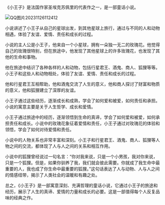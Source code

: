 《小王子》是法国作家圣埃克苏佩里的代表作之一，是一部童话小说。  

![QQ图片20231126112412](C:\Users\apple\Pictures\Saved%20Pictures\QQ图片20231126112412.jpg)

小说讲述了小王子从自己的星球出发，到其他星球上旅行，通过与不同的人和动物相遇，体验了友谊、爱情、责任和成长的过程。  

小说的主人公是小王子，他来自一个小星球，拥有一朵独一无二的玫瑰花。他觉得自己的玫瑰很特别，但在旅途中，他发现了其他星球上的许多玫瑰花，也发现了其他的生命和事物。  

他在旅途中结识了各种各样的人和动物，包括行星君王、酒鬼、商人、狐狸等等。小王子和这些人和动物相处，体验了友谊、爱情、责任和成长的过程。  

他和行星君王互相帮助，他和酒鬼交流了人生的意义，他和商人探讨了财富和物质的意义，他和狐狸建立了深厚的友谊。  

小王子通过这些经历，逐渐成长和成熟，学会了如何爱和被爱，如何责任和承担。小说的寓意主要是关于人生哲学、成长和爱情。  

小王子通过旅途中的经历，逐渐领悟到生命的真谛，学会了如何爱和被爱，如何承担责任和成长。小说中的玫瑰花象征着爱情和责任，小王子通过对玫瑰花的体验和领悟，学会了如何对待爱情和责任。  

小说中的人物关系也非常丰富和深刻。小王子和行星君王、酒鬼、商人、狐狸等人物之间的交流，都体现了人与人之间的关系和相互作用。  

小说中的狐狸曾经说过一句名言：“你对我来说，只是一个小男孩，我对你来说，只是一个狐狸。但是，如果你驯养了我，我们就会彼此需要。你就成了我生命中最重要的人，我也成了你生命中最重要的狐狸。”这句话表达了人与动物、人与人之间的情感纽带，揭示了人类社会的温暖和有趣之处。  

总之，《小王子》是一部寓意深刻、充满哲理的童话小说，它通过小王子的旅途和经历，展示了人生的真谛、爱情的力量和成长的必要。这是一部值得每个人反复品味的经典之作。
